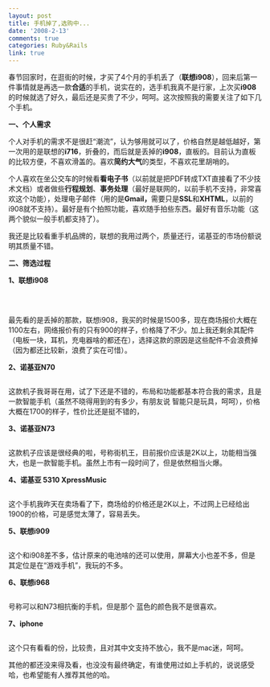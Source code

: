 ```yaml
---
layout: post
title: 手机掉了,选购中...
date: '2008-2-13'
comments: true
categories: Ruby&Rails
link: true
---
```

<p>春节回家时，在逛街的时候，才买了4个月的手机丢了（<strong>联想i908</strong>），回来后第一件事情就是再选一款<strong>合适</strong>的手机，说实在的，选手机我真不是行家，上次买<strong>i908</strong>的时候就选了好久，最后还是买贵了不少，呵呵。这次按照我的需要关注了如下几个手机。</p>
<p><strong>一、个人需求</strong></p>
<p>个人对手机的需求不是很赶&ldquo;潮流&rdquo;，认为够用就可以了，价格自然是越低越好，第一次用的是联想的<strong>i716</strong>，折叠的，而后就是丢掉的<strong>i908</strong>，直板的。目前认为直板的比较方便，不喜欢滑盖的。喜欢<strong>简约大气</strong>的类型，不喜欢花里胡哨的。</p>
<p>个人喜欢在坐公交车的时候看<strong>看电子书</strong>（以前就是把PDF转成TXT直接看了不少技术文档）或者做些<strong>行程规划</strong>、<strong>事务处理</strong>（最好是联网的，以前手机不支持，非常喜欢这个功能），处理电子邮件（用的是<strong>Gmail，</strong>需要只是<strong>SSL</strong>和<strong>XHTML</strong>，以前的i908就不支持）。最好是有个拍照功能，喜欢随手拍些东西。最好有音乐功能（这两个貌似一般手机都支持了）。</p>
<p>我还是比较看重手机品牌的，联想的我用过两个，质量还行，诺基亚的市场份额说明其质量不错。</p>
<p><strong>二、筛选过程</strong></p>
<p><strong>1、联想i908</strong></p>
<p>&nbsp;</p>
<p><img alt="" src="http://imgm.cnmo.com/cnmo_product/14_280x210/857/ceClne0Kw7wsY.jpg" /></p>
<p>最先看的是丢掉的那款，联想i908，我买的时候是1500多，现在商场报价大概在1100左右，网络报价有的只有900的样子，价格降了不少。加上我还剩余其配件（电板一块，耳机，充电器啥的都还在），选择这款的原因是这些配件不会浪费掉（因为都还比较新，浪费了实在可惜）。</p>
<p><strong>2、诺基亚N70</strong></p>
<p><img alt="" src="http://imgm.cnmo.com/cnmo_product/14_280x210/345/ce310eIMdcjTM.jpg" /></p>
<p>这款机子我哥哥在用，试了下还是不错的，布局和功能都基本符合我的需求，且是一款智能手机（虽然不晓得用到的有多少，有朋友说 智能只是玩具，呵呵），价格大概在1700的样子，性价比还是挺不错的，</p>
<p><strong>3、诺基亚N73</strong></p>
<p><img alt="" src="http://imgm.cnmo.com/cnmo_product/4_280x210/469/cesvHES4PJf2.jpg" /></p>
<p>这款机子应该是很经典的啦，号称街机王，目前报价应该是2K以上，功能相当强大，也是一款智能手机。虽然上市有一段时间了，但是依然相当火爆。</p>
<p><strong>4、诺基亚 5310 XpressMusic</strong></p>
<p><img alt="" src="http://imgm.cnmo.com/cnmo_product/14_280x210/585/cepj007fjIEGs.jpg" /></p>
<p>这个手机我昨天在卖场看了下，商场给的价格还是2K以上，不过网上已经给出1900的价格，可是感觉太薄了，容易丢失。</p>
<p><strong>5、联想i909</strong></p>
<p><img alt="" src="http://imgm.cnmo.com/cnmo_product/14_280x210/375/ceVYdyCKDlvig.jpg" /></p>
<p>这个和i908差不多，估计原来的电池啥的还可以使用，屏幕大小也差不多，但是其定位是在&ldquo;游戏手机&rdquo;，我玩的不多。</p>
<p><strong>6、联想i968</strong></p>
<p><img alt="" src="http://imgm.cnmo.com/cnmo_product/14_280x210/324/cefElz0WkXgIs.jpg" /></p>
<p>号称可以和N73相抗衡的手机，但是那个 蓝色的颜色我不是很喜欢。</p>
<p><strong>7、iphone</strong></p>
<p><img alt="" src="http://img2.zol.com.cn/product/9_280x210/826/ceTJC3aB38Hig.jpg" /></p>
<p>这个只有看看的份，比较贵，且对其中文支持不放心，我不是mac迷，呵呵。</p>
<p>其他的都还没来得及看，也没没有最终确定，有谁使用过如上手机的，说说感受哈，也希望能有人推荐其他的哈。</p>
<p>&nbsp;</p>
